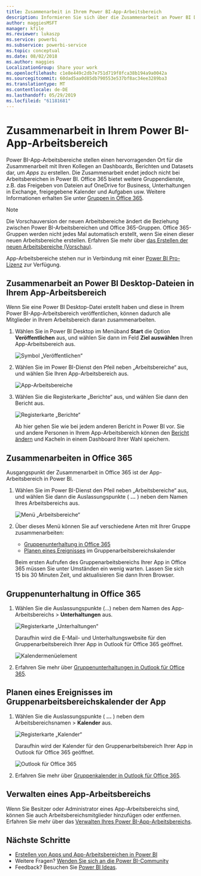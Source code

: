 ```yaml
---
title: Zusammenarbeit in Ihrem Power BI-App-Arbeitsbereich
description: Informieren Sie sich über die Zusammenarbeit an Power BI Desktop-Dateien in Ihrem App-Arbeitsbereich sowie über die Verwendung von Office 365-Diensten, z.B. über das Freigeben von Dateien in OneDrive for Business, Unterhaltungen in Exchange, im Kalender und in Aufgaben.
author: maggiesMSFT
manager: kfile
ms.reviewer: lukaszp
ms.service: powerbi
ms.subservice: powerbi-service
ms.topic: conceptual
ms.date: 08/02/2018
ms.author: maggies
LocalizationGroup: Share your work
ms.openlocfilehash: c1e8e449c2db7e751d719f8fca38b194a9a0042a
ms.sourcegitcommit: 60dad5aa0d85db790553e537bf8ac34ee3289ba3
ms.translationtype: MT
ms.contentlocale: de-DE
ms.lasthandoff: 05/29/2019
ms.locfileid: "61181681"
---
```

# <a name="collaborate-in-your-power-bi-app-workspace"></a>Zusammenarbeit in Ihrem Power BI-App-Arbeitsbereich
Power BI-App-Arbeitsbereiche stellen einen hervorragenden Ort für die Zusammenarbeit mit Ihren Kollegen an Dashboards, Berichten und Datasets dar, um *Apps* zu erstellen. Die Zusammenarbeit endet jedoch nicht bei Arbeitsbereichen in Power BI. Office 365 bietet weitere Gruppendienste, z.B. das Freigeben von Dateien auf OneDrive for Business, Unterhaltungen in Exchange, freigegebene Kalender und Aufgaben usw. Weitere Informationen erhalten Sie unter [Gruppen in Office 365](https://support.office.com/article/Create-a-group-in-Office-365-7124dc4c-1de9-40d4-b096-e8add19209e9).

> [!NOTE]
> Die Vorschauversion der neuen Arbeitsbereiche ändert die Beziehung zwischen Power BI-Arbeitsbereichen und Office 365-Gruppen. Office 365-Gruppen werden nicht jedes Mal automatisch erstellt, wenn Sie einen dieser neuen Arbeitsbereiche erstellen. Erfahren Sie mehr über [das Erstellen der neuen Arbeitsbereiche (Vorschau)](service-create-the-new-workspaces.md).

App-Arbeitsbereiche stehen nur in Verbindung mit einer [Power BI Pro-Lizenz](service-features-license-type.md) zur Verfügung.

## <a name="collaborate-on-power-bi-desktop-files-in-your-app-workspace"></a>Zusammenarbeit an Power BI Desktop-Dateien in Ihrem App-Arbeitsbereich
Wenn Sie eine Power BI Desktop-Datei erstellt haben und diese in Ihrem Power BI-App-Arbeitsbereich veröffentlichen, können dadurch alle Mitglieder in Ihrem Arbeitsbereich daran zusammenarbeiten.

1. Wählen Sie in Power BI Desktop im Menüband **Start** die Option **Veröffentlichen** aus, und wählen Sie dann im Feld **Ziel auswählen** Ihren App-Arbeitsbereich aus.
   
    ![Symbol „Veröffentlichen“](media/service-collaborate-power-bi-workspace/power-bi-group-publish-pbix.png)
2. Wählen Sie im Power BI-Dienst den Pfeil neben „Arbeitsbereiche“ aus, und wählen Sie Ihren App-Arbeitsbereich aus.
   
    ![App-Arbeitsbereiche](media/service-collaborate-power-bi-workspace/power-bi-workspace-nav-arrow.png)
3. Wählen Sie die Registerkarte „Berichte“ aus, und wählen Sie dann den Bericht aus.
   
    ![Registerkarte „Berichte“](media/service-collaborate-power-bi-workspace/power-bi-workspace-report.png)
   
    Ab hier gehen Sie wie bei jedem anderen Bericht in Power BI vor. Sie und andere Personen in Ihrem App-Arbeitsbereich können den [Bericht ändern](consumer/end-user-reports.md) und Kacheln in einem Dashboard Ihrer Wahl speichern.

## <a name="collaborate-in-office-365"></a>Zusammenarbeiten in Office 365
Ausgangspunkt der Zusammenarbeit in Office 365 ist der App-Arbeitsbereich in Power BI.

1. Wählen Sie im Power BI-Dienst den Pfeil neben „Arbeitsbereiche“ aus, und wählen Sie dann die Auslassungspunkte ( **...** ) neben dem Namen Ihres Arbeitsbereichs aus. 
   
   ![Menü „Arbeitsbereiche“](media/service-collaborate-power-bi-workspace/power-bi-app-ellipsis.png)
2. Über dieses Menü können Sie auf verschiedene Arten mit Ihrer Gruppe zusammenarbeiten: 
   
   * [Gruppenunterhaltung in Office 365](service-collaborate-power-bi-workspace.md#have-a-group-conversation-in-office-365)
   * [Planen eines Ereignisses](service-collaborate-power-bi-workspace.md#schedule-an-event-on-the-apps-group-workspace-calendar) im Gruppenarbeitsbereichskalender
   
   Beim ersten Aufrufen des Gruppenarbeitsbereichs Ihrer App in Office 365 müssen Sie unter Umständen ein wenig warten. Lassen Sie sich 15 bis 30 Minuten Zeit, und aktualisieren Sie dann Ihren Browser.

## <a name="have-a-group-conversation-in-office-365"></a>Gruppenunterhaltung in Office 365
1. Wählen Sie die Auslassungspunkte (...) neben dem Namen des App-Arbeitsbereichs \> **Unterhaltungen** aus. 
   
    ![Registerkarte „Unterhaltungen“](media/service-collaborate-power-bi-workspace/power-bi-app-ellipsis.png)
   
   Daraufhin wird die E-Mail- und Unterhaltungswebsite für den Gruppenarbeitsbereich Ihrer App in Outlook für Office 365 geöffnet.
   
   ![Kalendermenüelement](media/service-collaborate-power-bi-workspace/pbi_grps_o365convo.png)
2. Erfahren Sie mehr über [Gruppenunterhaltungen in Outlook für Office 365](https://support.office.com/Article/Have-a-group-conversation-a0482e24-a769-4e39-a5ba-a7c56e828b22).

## <a name="schedule-an-event-on-the-apps-group-workspace-calendar"></a>Planen eines Ereignisses im Gruppenarbeitsbereichskalender der App
1. Wählen Sie die Auslassungspunkte ( **...** ) neben dem Arbeitsbereichsnamen \> **Kalender** aus. 
   
   ![Registerkarte „Kalender“](media/service-collaborate-power-bi-workspace/power-bi-app-ellipsis.png)
   
   Daraufhin wird der Kalender für den Gruppenarbeitsbereich Ihrer App in Outlook für Office 365 geöffnet.
   
   ![Outlook für Office 365](media/service-collaborate-power-bi-workspace/pbi_grps_o365_calendar.png)
2. Erfahren Sie mehr über [Gruppenkalender in Outlook für Office 365](https://support.office.com/Article/Add-edit-and-subscribe-to-group-events-0cf1ad68-1034-4306-b367-d75e9818376a).

## <a name="manage-an-app-workspace"></a>Verwalten eines App-Arbeitsbereichs
Wenn Sie Besitzer oder Administrator eines App-Arbeitsbereichs sind, können Sie auch Arbeitsbereichsmitglieder hinzufügen oder entfernen. Erfahren Sie mehr über das [Verwalten Ihres Power BI-App-Arbeitsbereichs](service-manage-app-workspace-in-power-bi-and-office-365.md).

## <a name="next-steps"></a>Nächste Schritte
* [Erstellen von Apps und App-Arbeitsbereichen in Power BI](service-create-distribute-apps.md)
* Weitere Fragen? [Wenden Sie sich an die Power BI-Community](http://community.powerbi.com/)
* Feedback? Besuchen Sie [Power BI Ideas](https://ideas.powerbi.com/forums/265200-power-bi).

